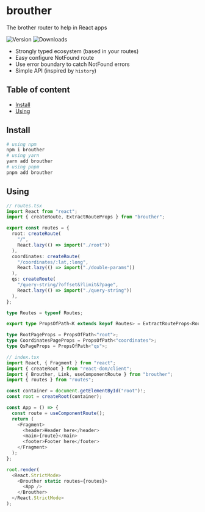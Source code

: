 # brouther

The brother router to help in React apps

![Version](https://img.shields.io/npm/v/brouther?style=flat-square)
![Downloads](https://img.shields.io/npm/dm/brouther?style=flat-square)

- Strongly typed ecosystem (based in your routes)
- Easy configure NotFound route
- Use error boundary to catch NotFound errors
- Simple API (inspired by `history`)

## Table of content

- [Install](#install)
- [Using](#using)

## Install

```bash
# using npm
npm i brouther
# using yarn
yarn add brouther
# using pnpm
pnpm add brouther
```

## Using

```typescript
// routes.tsx
import React from "react";
import { createRoute, ExtractRouteProps } from "brouther";

export const routes = {
  root: createRoute(
    "/",
    React.lazy(() => import("./root"))
  ),
  coordinates: createRoute(
    "/coordinates/:lat,:long",
    React.lazy(() => import("./double-params"))
  ),
  qs: createRoute(
    "/query-string/?offset&?limit&?page",
    React.lazy(() => import("./query-string"))
  ),
};

type Routes = typeof Routes;

export type PropsOfPath<K extends keyof Routes> = ExtractRouteProps<Routes, K>;

type RootPageProps = PropsOfPath<"root">;
type CoordinatesPageProps = PropsOfPath<"coordinates">;
type QsPageProps = PropsOfPath<"qs">;
```

```typescript
// index.tsx
import React, { Fragment } from "react";
import { createRoot } from "react-dom/client";
import { Brouther, Link, useComponentRoute } from "brouther";
import { routes } from "routes";

const container = document.getElementById("root")!;
const root = createRoot(container);

const App = () => {
  const route = useComponentRoute();
  return (
    <Fragment>
      <header>Header here</header>
      <main>{route}</main>
      <footer>Footer here</footer>
    </Fragment>
  );
};

root.render(
  <React.StrictMode>
    <Brouther static routes={routes}>
      <App />
    </Brouther>
  </React.StrictMode>
);
```
